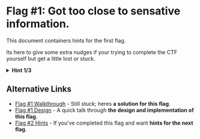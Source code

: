 # Flag #1: Got too close to sensative information.

This document containers hints for the first flag. 

Its here to give some extra nudges if your trying to complete the CTF yourself but get a little lost or stuck.

<details>
<summary><strong>Hint 1/3</strong></summary>

This flag can be found by to some other _"sensative"_ information I _"removed"_ but you might not be able to see it.

<details>
<summary><strong>Hint 2/3</strong></summary>

PDF's are a [vector file format](https://www.adobe.com/uk/creativecloud/design/discover/vector-file.html). What you can see isn't always the entire picture.

<details>
<summary><strong>Hint 3/3</strong></summary>

At least two recruiters have managed to find this flag, they're not better than you at this - they just see my CV in a different way.

</details><!-- Hint #3/N -->

</details><!-- Hint #2/N -->

</details><!-- Hint #1/N -->

## Alternative Links

- [Flag #1 Walkthrough](../walk-through/flag1.md) - Still stuck; heres **a solution for this flag**.
- [Flag #1 Design](../design/flag1.md) - A quick talk through **the design and implementation of this flag**.
- [Flag #2 Hints](../hints/flag2.md) - If you've completed this flag and want **hints for the next flag**.